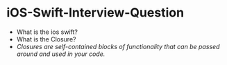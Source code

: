 # iOS-Swift-Interview-Question

- What is the ios swift?
- What is the Closure?
- *Closures are self-contained blocks of functionality that can be passed around and used in your code.*

